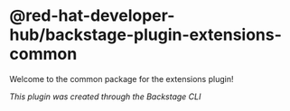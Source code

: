 # @red-hat-developer-hub/backstage-plugin-extensions-common

Welcome to the common package for the extensions plugin!

_This plugin was created through the Backstage CLI_
